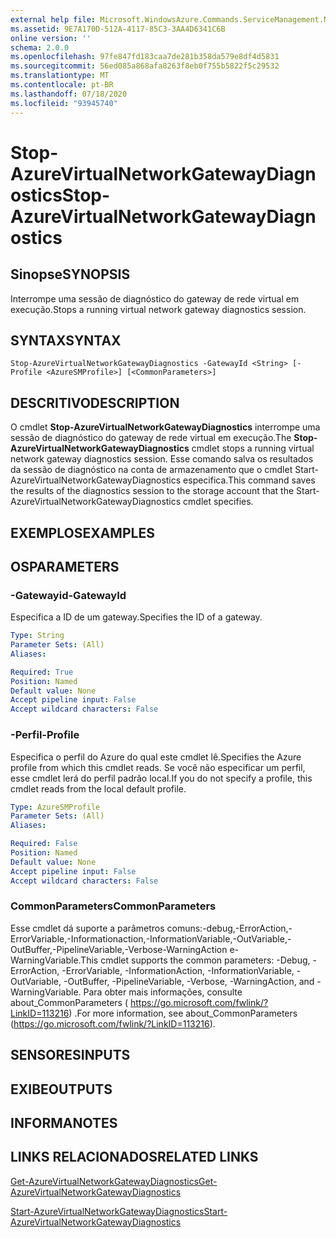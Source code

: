 ```yaml
---
external help file: Microsoft.WindowsAzure.Commands.ServiceManagement.Network.dll-Help.xml
ms.assetid: 9E7A170D-512A-4117-85C3-3AA4D6341C6B
online version: ''
schema: 2.0.0
ms.openlocfilehash: 97fe847fd183caa7de281b358da579e8df4d5831
ms.sourcegitcommit: 56ed085a868afa8263f8eb0f755b5822f5c29532
ms.translationtype: MT
ms.contentlocale: pt-BR
ms.lasthandoff: 07/18/2020
ms.locfileid: "93945740"
---
```

# <span data-ttu-id="74174-101">Stop-AzureVirtualNetworkGatewayDiagnostics</span><span class="sxs-lookup"><span data-stu-id="74174-101">Stop-AzureVirtualNetworkGatewayDiagnostics</span></span>

## <span data-ttu-id="74174-102">Sinopse</span><span class="sxs-lookup"><span data-stu-id="74174-102">SYNOPSIS</span></span>
<span data-ttu-id="74174-103">Interrompe uma sessão de diagnóstico do gateway de rede virtual em execução.</span><span class="sxs-lookup"><span data-stu-id="74174-103">Stops a running virtual network gateway diagnostics session.</span></span>

## <span data-ttu-id="74174-104">SYNTAX</span><span class="sxs-lookup"><span data-stu-id="74174-104">SYNTAX</span></span>

```
Stop-AzureVirtualNetworkGatewayDiagnostics -GatewayId <String> [-Profile <AzureSMProfile>] [<CommonParameters>]
```

## <span data-ttu-id="74174-105">DESCRITIVO</span><span class="sxs-lookup"><span data-stu-id="74174-105">DESCRIPTION</span></span>
<span data-ttu-id="74174-106">O cmdlet **Stop-AzureVirtualNetworkGatewayDiagnostics** interrompe uma sessão de diagnóstico do gateway de rede virtual em execução.</span><span class="sxs-lookup"><span data-stu-id="74174-106">The **Stop-AzureVirtualNetworkGatewayDiagnostics** cmdlet stops a running virtual network gateway diagnostics session.</span></span>
<span data-ttu-id="74174-107">Esse comando salva os resultados da sessão de diagnóstico na conta de armazenamento que o cmdlet Start-AzureVirtualNetworkGatewayDiagnostics especifica.</span><span class="sxs-lookup"><span data-stu-id="74174-107">This command saves the results of the diagnostics session to the storage account that the Start-AzureVirtualNetworkGatewayDiagnostics cmdlet specifies.</span></span>

## <span data-ttu-id="74174-108">EXEMPLOS</span><span class="sxs-lookup"><span data-stu-id="74174-108">EXAMPLES</span></span>

## <span data-ttu-id="74174-109">OS</span><span class="sxs-lookup"><span data-stu-id="74174-109">PARAMETERS</span></span>

### <span data-ttu-id="74174-110">-Gatewayid</span><span class="sxs-lookup"><span data-stu-id="74174-110">-GatewayId</span></span>
<span data-ttu-id="74174-111">Especifica a ID de um gateway.</span><span class="sxs-lookup"><span data-stu-id="74174-111">Specifies the ID of a gateway.</span></span>

```yaml
Type: String
Parameter Sets: (All)
Aliases: 

Required: True
Position: Named
Default value: None
Accept pipeline input: False
Accept wildcard characters: False
```

### <span data-ttu-id="74174-112">-Perfil</span><span class="sxs-lookup"><span data-stu-id="74174-112">-Profile</span></span>
<span data-ttu-id="74174-113">Especifica o perfil do Azure do qual este cmdlet lê.</span><span class="sxs-lookup"><span data-stu-id="74174-113">Specifies the Azure profile from which this cmdlet reads.</span></span> <span data-ttu-id="74174-114">Se você não especificar um perfil, esse cmdlet lerá do perfil padrão local.</span><span class="sxs-lookup"><span data-stu-id="74174-114">If you do not specify a profile, this cmdlet reads from the local default profile.</span></span>

```yaml
Type: AzureSMProfile
Parameter Sets: (All)
Aliases: 

Required: False
Position: Named
Default value: None
Accept pipeline input: False
Accept wildcard characters: False
```

### <span data-ttu-id="74174-115">CommonParameters</span><span class="sxs-lookup"><span data-stu-id="74174-115">CommonParameters</span></span>
<span data-ttu-id="74174-116">Esse cmdlet dá suporte a parâmetros comuns:-debug,-ErrorAction,-ErrorVariable,-Informationaction,-InformationVariable,-OutVariable,-OutBuffer,-PipelineVariable,-Verbose-WarningAction e-WarningVariable.</span><span class="sxs-lookup"><span data-stu-id="74174-116">This cmdlet supports the common parameters: -Debug, -ErrorAction, -ErrorVariable, -InformationAction, -InformationVariable, -OutVariable, -OutBuffer, -PipelineVariable, -Verbose, -WarningAction, and -WarningVariable.</span></span> <span data-ttu-id="74174-117">Para obter mais informações, consulte about_CommonParameters ( https://go.microsoft.com/fwlink/?LinkID=113216) .</span><span class="sxs-lookup"><span data-stu-id="74174-117">For more information, see about_CommonParameters (https://go.microsoft.com/fwlink/?LinkID=113216).</span></span>

## <span data-ttu-id="74174-118">SENSORES</span><span class="sxs-lookup"><span data-stu-id="74174-118">INPUTS</span></span>

## <span data-ttu-id="74174-119">EXIBE</span><span class="sxs-lookup"><span data-stu-id="74174-119">OUTPUTS</span></span>

## <span data-ttu-id="74174-120">INFORMA</span><span class="sxs-lookup"><span data-stu-id="74174-120">NOTES</span></span>

## <span data-ttu-id="74174-121">LINKS RELACIONADOS</span><span class="sxs-lookup"><span data-stu-id="74174-121">RELATED LINKS</span></span>

[<span data-ttu-id="74174-122">Get-AzureVirtualNetworkGatewayDiagnostics</span><span class="sxs-lookup"><span data-stu-id="74174-122">Get-AzureVirtualNetworkGatewayDiagnostics</span></span>](./Get-AzureVirtualNetworkGatewayDiagnostics.md)

[<span data-ttu-id="74174-123">Start-AzureVirtualNetworkGatewayDiagnostics</span><span class="sxs-lookup"><span data-stu-id="74174-123">Start-AzureVirtualNetworkGatewayDiagnostics</span></span>](./Start-AzureVirtualNetworkGatewayDiagnostics.md)


